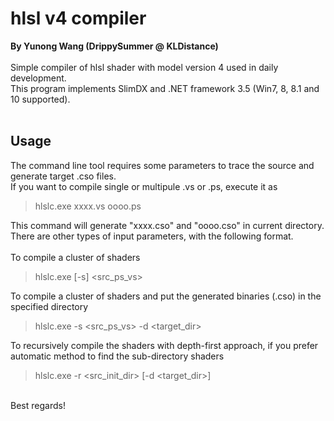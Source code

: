 # hlsl v4 compiler
**By Yunong Wang (DrippySummer @ KLDistance)**
<br><br>
Simple compiler of hlsl shader with model version 4 used in daily development.<br>
This program implements SlimDX and .NET framework 3.5 (Win7, 8, 8.1 and 10 supported).
<br><br>
## Usage
The command line tool requires some parameters to trace the source and generate target .cso files.<br>
If you want to compile single or multipule .vs or .ps, execute it as<br>
<blockquote>hlslc.exe xxxx.vs oooo.ps</blockquote>
This command will generate "xxxx.cso" and "oooo.cso" in current directory.<br>
There are other types of input parameters, with the following format.<br><br>
To compile a cluster of shaders<br>
<blockquote>hlslc.exe [-s] &lt;src_ps_vs&gt;</blockquote>
To compile a cluster of shaders and put the generated binaries (.cso) in the specified directory<br>
<blockquote>hlslc.exe -s &lt;src_ps_vs&gt; -d &lt;target_dir&gt;</blockquote>
To recursively compile the shaders with depth-first approach, if you prefer automatic method to find the sub-directory shaders
<blockquote>hlslc.exe -r &lt;src_init_dir&gt; [-d &lt;target_dir&gt;]</blockquote>

<br>
Best regards!
<br>